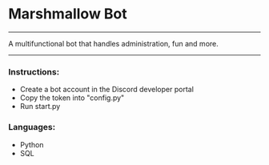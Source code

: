# Marshmallow Bot
 ---

A multifunctional bot that handles administration, fun and more.

 ---

### Instructions:
- Create a bot account in the Discord developer portal
- Copy the token into "config.py"
- Run start.py
 
### Languages:
- Python
- SQL
